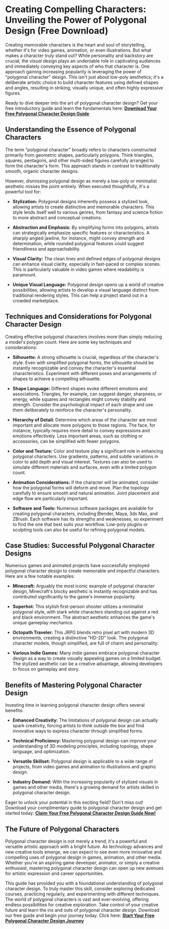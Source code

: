 # Creating Compelling Characters: Unveiling the Power of Polygonal Design (Free Download)

Creating memorable characters is the heart and soul of storytelling, whether it's for video games, animation, or even illustrations.  But what makes a character truly stand out?  While personality and backstory are crucial, the *visual* design plays an undeniable role in captivating audiences and immediately conveying key aspects of who that character is. One approach gaining increasing popularity is leveraging the power of "polygonal character" design. This isn't just about low-poly aesthetics; it's a deliberate artistic choice to build character features using defined shapes and angles, resulting in striking, visually unique, and often highly expressive figures.

Ready to dive deeper into the art of polygonal character design? Get your free introductory guide and learn the fundamentals here: [**Download Your Free Polygonal Character Design Guide**](https://udemywork.com/polygonal-character)

## Understanding the Essence of Polygonal Characters

The term "polygonal character" broadly refers to characters constructed primarily from geometric shapes, particularly polygons.  Think triangles, squares, pentagons, and other multi-sided figures carefully arranged to form the character's form. This approach stands in contrast to traditionally smooth, organic character designs.

However, dismissing polygonal design as merely a low-poly or minimalist aesthetic misses the point entirely. When executed thoughtfully, it's a powerful tool for:

*   **Stylization:**  Polygonal designs inherently possess a stylized look, allowing artists to create distinctive and memorable characters. This style lends itself well to various genres, from fantasy and science fiction to more abstract and conceptual creations.

*   **Abstraction and Emphasis:** By simplifying forms into polygons, artists can strategically emphasize specific features or characteristics. A sharply angled jawline, for instance, might convey strength and determination, while rounded polygonal features could suggest friendliness and approachability.

*   **Visual Clarity:** The clean lines and defined edges of polygonal designs can enhance visual clarity, especially in fast-paced or complex scenes. This is particularly valuable in video games where readability is paramount.

*   **Unique Visual Language:** Polygonal design opens up a world of creative possibilities, allowing artists to develop a visual language distinct from traditional rendering styles. This can help a project stand out in a crowded marketplace.

## Techniques and Considerations for Polygonal Character Design

Creating effective polygonal characters involves more than simply reducing a model's polygon count. Here are some key techniques and considerations:

*   **Silhouette:** A strong silhouette is crucial, regardless of the character's style. Even with simplified polygonal forms, the silhouette should be instantly recognizable and convey the character's essential characteristics. Experiment with different poses and arrangements of shapes to achieve a compelling silhouette.

*   **Shape Language:** Different shapes evoke different emotions and associations. Triangles, for example, can suggest danger, sharpness, or energy, while squares and rectangles might convey stability and strength. Consider the psychological impact of each shape and use them deliberately to reinforce the character's personality.

*   **Hierarchy of Detail:** Determine which areas of the character are most important and allocate more polygons to those regions. The face, for instance, typically requires more detail to convey expressions and emotions effectively. Less important areas, such as clothing or accessories, can be simplified with fewer polygons.

*   **Color and Texture:** Color and texture play a significant role in enhancing polygonal characters. Use gradients, patterns, and subtle variations in color to add depth and visual interest. Textures can also be used to simulate different materials and surfaces, even with a limited polygon count.

*   **Animation Considerations:** If the character will be animated, consider how the polygonal forms will deform and move. Plan the topology carefully to ensure smooth and natural animation. Joint placement and edge flow are particularly important.

*   **Software and Tools:** Numerous software packages are available for creating polygonal characters, including Blender, Maya, 3ds Max, and ZBrush. Each software has its strengths and weaknesses, so experiment to find the one that best suits your workflow. Low-poly plugins or sculpting tools can also be useful for refining polygonal models.

## Case Studies: Successful Polygonal Character Designs

Numerous games and animated projects have successfully employed polygonal character design to create memorable and impactful characters. Here are a few notable examples:

*   **Minecraft:** Arguably the most iconic example of polygonal character design, Minecraft's blocky aesthetic is instantly recognizable and has contributed significantly to the game's immense popularity.

*   **Superhot:**  This stylish first-person shooter utilizes a minimalist polygonal style, with stark white characters standing out against a red and black environment. The abstract aesthetic enhances the game's unique gameplay mechanics.

*   **Octopath Traveler:** This JRPG blends retro pixel art with modern 3D environments, creating a distinctive "HD-2D" look. The polygonal character models, though simplified, are full of charm and personality.

*   **Various Indie Games:** Many indie games embrace polygonal character design as a way to create visually appealing games on a limited budget. The stylized aesthetic can be a creative advantage, allowing developers to focus on gameplay and story.

## Benefits of Mastering Polygonal Character Design

Investing time in learning polygonal character design offers several benefits:

*   **Enhanced Creativity:** The limitations of polygonal design can actually spark creativity, forcing artists to think outside the box and find innovative ways to express character through simplified forms.

*   **Technical Proficiency:** Mastering polygonal design can improve your understanding of 3D modeling principles, including topology, shape language, and optimization.

*   **Versatile Skillset:** Polygonal design is applicable to a wide range of projects, from video games and animation to illustrations and graphic design.

*   **Industry Demand:**  With the increasing popularity of stylized visuals in games and other media, there's a growing demand for artists skilled in polygonal character design.

Eager to unlock your potential in this exciting field? Don't miss out! Download your complimentary guide to polygonal character design and get started today: [**Claim Your Free Polygonal Character Design Guide Now!**](https://udemywork.com/polygonal-character)

##  The Future of Polygonal Characters

Polygonal character design is not merely a trend; it's a powerful and versatile artistic approach with a bright future. As technology advances and new creative tools emerge, we can expect to see even more innovative and compelling uses of polygonal design in games, animation, and other media. Whether you're an aspiring game developer, animator, or simply a creative enthusiast, mastering polygonal character design can open up new avenues for artistic expression and career opportunities.

This guide has provided you with a foundational understanding of polygonal character design. To truly master this skill, consider exploring dedicated courses, practicing regularly, and experimenting with different techniques. The world of polygonal characters is vast and ever-evolving, offering endless possibilities for creative exploration.
Take control of your creative future and learn the ins and outs of polygonal character design. Download our free guide and begin your journey today. Click here: [**Start Your Free Polygonal Character Design Journey**](https://udemywork.com/polygonal-character)
